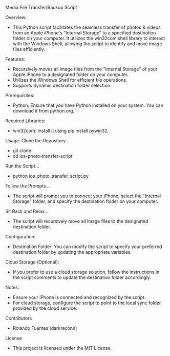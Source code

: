 Media File Transfer/Backup Script

Overview:
- This Python script facilitates the seamless transfer of photos & videos from an Apple iPhone's "Internal Storage" to a specified destination folder on your computer. It utilizes the win32com.shell library to interact with the Windows Shell, allowing the script to identify and move image files efficiently.

Features:
- Recursively moves all image files from the "Internal Storage" of your Apple iPhone to a designated folder on your computer. 
- Utilizes the Windows Shell for efficient file operations.
- Supports dynamic destination folder selection.

Prerequisites:
- Python: Ensure that you have Python installed on your system. You can download it from python.org.

Required Libraries:
- win32com: Install it using pip install pywin32.

Usage: 
Clone the Repository...
- git clone <repository-url>
- cd ios-photo-transfer-script

Run the Script...
- python ios_photo_transfer_script.py

Follow the Prompts...
- The script will prompt you to connect your iPhone, select the "Internal Storage" folder, and specify the destination folder on your computer.

Sit Back and Relax...
- The script will recursively move all image files to the designated destination folder.

Configuration:
- Destination Folder: You can modify the script to specify your preferred destination folder by updating the appropriate variables.

Cloud Storage (Optional):
- If you prefer to use a cloud storage solution, follow the instructions in the script comments to update the destination folder accordingly.

Notes:
- Ensure your iPhone is connected and recognized by the script.
- For cloud storage, configure the script to point to the local sync folder provided by the cloud service.

Contributors
- Rolando Fuentes (darkreconn)

License
- This project is licensed under the MIT License.
